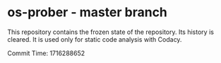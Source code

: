 # os-prober - master branch

This repository contains the frozen state of the repository.
Its history is cleared. It is used only for static code
analysis with Codacy.

Commit Time: 1716288652
